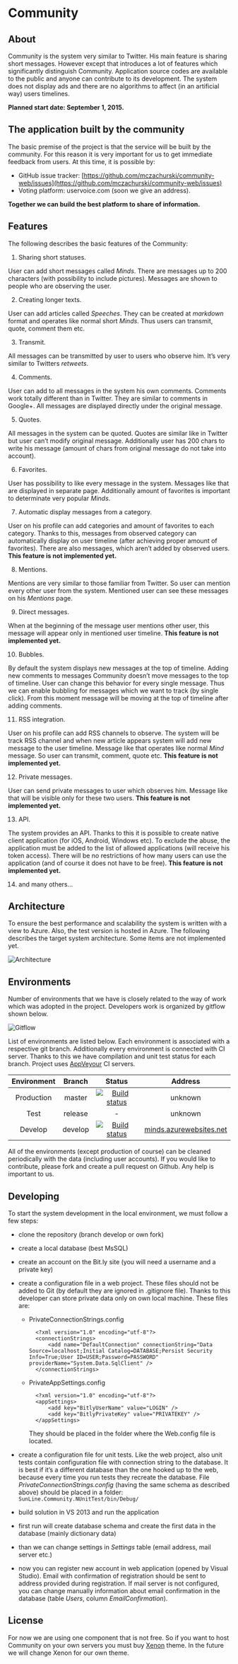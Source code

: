 # Community
## About
Community is the system very similar to Twitter. His main feature is sharing short messages. However except that introduces a lot of features which significantly distinguish Community. Application source codes are available to the public and anyone can contribute to its development. The system does not display ads and there are no algorithms to affect (in an artificial way) users timelines.

**Planned start date: September 1, 2015.**

## The application built by the community
The basic premise of the project is that the service will be built by the community. For this reason it is very important for us to get immediate feedback from users. At this time, it is possible by:

- GitHub issue tracker: [https://github.com/mczachurski/community-web/issues](https://github.com/mczachurski/community-web/issues)
- Voting platform: uservoice.com (soon we give an address).

**Together we can build the best platform to share of information.**

## Features
The following describes the basic features of the Community:

1. Sharing short statuses.

  User can add short messages called *Minds*. There are messages up to 200 characters (with possibility to include pictures). Messages are shown to people who are observing the user.

2. Creating longer texts.

  User can add articles called *Speeches*. They can be created at *markdown* format and operates like normal short *Minds*. Thus users can transmit, quote, comment them etc.

3. Transmit.

  All messages can be transmitted by user to users who observe him. It’s very similar to Twitters *retweets*.
  
4. Comments.

  User can add to all messages in the system his own comments. Comments work totally different than in Twitter. They are similar to comments in Google+. All messages are displayed directly under the original message.
  
5. Quotes.

  All messages in the system can be quoted. Quotes are similar like in Twitter but user can’t modify original message. Additionally user has 200 chars to write his message (amount of chars from original message do not take into account).
  
6. Favorites.

  User has possibility to like every message in the system. Messages like that are displayed in separate page. Additionally amount of favorites is important to determinate very popular *Minds*.
  
7. Automatic display messages from a category.

  User on his profile can add categories and amount of favorites to each category. Thanks to this, messages from observed category can automatically display on user timeline (after achieving proper amount of favorites). There are also messages, which aren’t added by observed users. **This feature is not implemented yet.**
  
8. Mentions.

  Mentions are very similar to those familiar from Twitter. So user can mention every other user from the system. Mentioned user can see these messages on his *Mentions* page.
  
9. Direct messages.

  When at the beginning of the message user mentions other user, this message will appear only in mentioned user timeline. **This feature is not implemented yet.**
  
10. Bubbles.

  By default the system displays new messages at the top of timeline. Adding new comments to messages Community doesn’t move messages to the top of timeline. User can change this behavior for every single message. Thus we can enable bubbling for messages which we want to track (by single click). From this moment message will be moving at the top of timeline after adding comments.
  
11. RSS integration.

  User on his profile can add RSS channels to observe. The system will be track RSS channel and when new article appears system will add new message to the user timeline. Message like that operates like normal *Mind* message. So user can transmit, comment, quote etc. **This feature is not implemented yet.**
  
12. Private messages.

  User can send private messages to user which observes him. Message like that will be visible only for these two users. **This feature is not implemented yet.**
  
13. API.

  The system provides an API. Thanks to this it is possible to create native client application (for iOS, Android, Windows etc). To exclude the abuse, the application must be added to the list of allowed applications (will receive his token access). There will be no restrictions of how many users can use the application (and of course it does not have to be free). **This feature is not implemented yet.**
  
14. and many others…

## Architecture
To ensure the best performance and scalability the system is written with a view to Azure. Also, the test version is hosted in Azure. The following describes the target system architecture. Some items are not implemented yet.

![Architecture](https://raw.githubusercontent.com/mczachurski/community-web/develop/Documents/architecture.jpg)

## Environments
Number of environments that we have is closely related to the way of work which was adopted in the project. Developers work is organized by gitflow shown below.

![Gitflow](https://raw.githubusercontent.com/mczachurski/community-web/develop/Documents/gitflow.jpg)

List of environments are listed below. Each environment is associated with a respective git branch. Additionally every environment is connected with CI server. Thanks to this we have compilation and unit test status for each branch. Project uses [AppVeyour](http://appveyor.com) CI servers.

Environment | Branch | Status | Address
:-: | :-: | :-: | :-:
Production | master | [![Build status](https://ci.appveyor.com/api/projects/status/hhpnbbeh9sfwgnrj/branch/master?svg=true)](https://ci.appveyor.com/project/marcinczachurski/community-web/branch/master) | unknown
Test | release | - | unknown
Develop | develop | [![Build status](https://ci.appveyor.com/api/projects/status/hhpnbbeh9sfwgnrj/branch/develop?svg=true)](https://ci.appveyor.com/project/marcinczachurski/community-web/branch/develop) | [minds.azurewebsites.net](minds.azurewebsites.net)

All of the environments (except production of course) can be cleaned periodically with the data (including user accounts). If you would like to contribute, please fork and create a pull request on Github. Any help is important to us.

## Developing
To start the system development in the local environment, we must follow a few steps:

- clone the repository (branch develop or own fork)
- create a local database (best MsSQL) 
- create an account on the Bit.ly site (you will need a username and a private key)
- create a configuration file in a web project. These files should not be added to Git (by default they are ignored in .gitignore file). Thanks to this developer can store private data only on own local machine. These files are:
    - PrivateConnectionStrings.config
    
            <?xml version="1.0" encoding="utf-8"?>
            <connectionStrings>
                <add name="DefaultConnection" connectionString="Data Source=localhost;Initial Catalog=DATABASE;Persist Security Info=True;User ID=USER;Password=PASSWORD" providerName="System.Data.SqlClient" />
            </connectionStrings>

    
    - PrivateAppSettings.config
    
            <?xml version="1.0" encoding="utf-8"?>
            <appSettings>
                <add key="BitlyUserName" value="LOGIN" />
                <add key="BitlyPrivateKey" value="PRIVATEKEY" />
            </appSettings>


        They should be placed in the folder where the Web.config file is located.


- create a configuration file for unit tests. Like the web project, also unit tests contain configuration file with connection string to the database. It is best if it’s a different database than the one hooked up to the web, because every time you run tests they recreate the database. File *PrivateConnectionStrings.config* (having the same schema as described above) should be placed in a folder: `SunLine.Community.NUnitTest/bin/Debug/`
- build solution in VS 2013 and run the application
- first run will create database schema and create the first data in the database (mainly dictionary data)
- than we can change settings in *Settings* table (email address, mail server etc.)
- now you can register new account in web application (opened by Visual Studio). Email with confirmation of registration should be sent to address provided during registration. If mail server is not configured, you can change manually information about email confirmation in the database (table *Users*, column *EmailConfirmation*).

## License
For now we are using one component that is not free. So if you want to host Community on your own servers you must buy [Xenon](http://themes.laborator.co/xenon/) theme. In the future we will change Xenon for our own theme.

